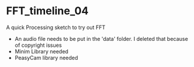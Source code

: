 # FFT_timeline_04
A quick Processing sketch to try out FFT
- An audio file needs to be put in the 'data' folder. I deleted that because of copyright issues
- Minim Library needed
- PeasyCam library needed
